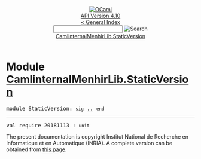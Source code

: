 <!-- ((! set title API !)) ((! set documentation !)) ((! set api !)) ((! set nobreadcrumb !)) -->
<div class="api"><header><nav class="toc brand"><a class="brand" href="https://ocaml.org/"><img src="colour-logo-gray.svg" class="svg" alt="OCaml"></a></nav><nav class="toc"><div class="toc_version"><a href="/docs" id="version-select">API Version 4.10</a></div><a href="index.html">&lt; General Index</a><div class="api_search"><input type="text" name="apisearch" id="api_search" oninput="mySearch(false);" onkeypress="this.oninput();" onclick="this.oninput();" onpaste="this.oninput();">
<img src="search_icon.svg" alt="Search" class="svg" onclick="mySearch(false)"></div>
<div id="search_results"></div><div class="toc_title"><a href="#top">CamlinternalMenhirLib.StaticVersion</a></div><ul></ul></nav></header>

<h1>Module <a href="type_CamlinternalMenhirLib.StaticVersion.html">CamlinternalMenhirLib.StaticVersion</a></h1>

<pre><span id="MODULEStaticVersion"><span class="keyword">module</span> StaticVersion</span>: <code class="code"><span class="keyword">sig</span></code> <a href="CamlinternalMenhirLib.StaticVersion.html">..</a> <code class="code"><span class="keyword">end</span></code></pre><hr width="100%">

<pre><span id="VALrequire_20181113"><span class="keyword">val</span> require_20181113</span> : <code class="type">unit</code></pre>
<div class="copyright">The present documentation is copyright Institut National de Recherche en Informatique et en Automatique (INRIA). A complete version can be obtained from <a href="http://caml.inria.fr/pub/docs/manual-ocaml/">this page</a>.</div></div>
